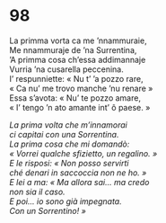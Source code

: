 # 98

La primma vorta ca me ’nnammuraie,  
Me nnammuraje de ’na Surrentina,  
’A primma cosa ch’essa addimannaje  
Vurria ’na cusarella peccenina.  
I’ respunniette: « Nu t’ ’a pozzo rare,  
« Ca nu’ me trovo manche ’nu renare »  
Essa s’avota: « Nu’ te pozzo amare,  
« I’ tengo ’n ato amante int’ ô paese. »

*La prima volta che m’innamorai  
ci capitai con una Sorrentina.  
La prima cosa che mi domandò:  
« Vorrei qualche sfizietto, un regalino. »  
E le risposi: « Non posso servirti  
ché denari in saccoccia non ne ho. »  
E lei a ma: « Ma allora sai... ma credo  
non sia il caso.  
E poi... io sono già impegnata.  
Con un Sorrentino! »*


